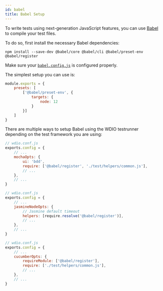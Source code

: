 ```yaml
---
id: babel
title: Babel Setup
---
```


To write tests using next-generation JavaScript features, you can use [Babel](https://babeljs.io) to compile your test files.

To do so, first install the necessary Babel dependencies:

```
npm install --save-dev @babel/core @babel/cli @babel/preset-env @babel/register
```

Make sure your [`babel.config.js`](https://babeljs.io/docs/en/config-files) is configured properly.

The simplest setup you can use is:

```js
module.exports = {
    presets: [
        ['@babel/preset-env', {
            targets: {
                node: 12
            }
        }]
    ]
}
```

There are multiple ways to setup Babel using the WDIO testrunner depending on the test framework you are using:

<!--DOCUSAURUS_CODE_TABS-->
<!--Mocha-->
```js
// wdio.conf.js
exports.config = {
    // ...
    mochaOpts: {
        ui: 'bdd',
        require: ['@babel/register', './test/helpers/common.js'],
        // ...
    },
    // ...
}
```
<!--Jasmine-->
```js
// wdio.conf.js
exports.config = {
    // ...
    jasmineNodeOpts: {
        // Jasmine default timeout
	    helpers: [require.resolve('@babel/register')],
        // ...
    },
    // ...
}
```
<!--Cucumber-->
```js
// wdio.conf.js
exports.config = {
    // ...
    cucumberOpts: {
        requireModule: ['@babel/register'],
        require: ['./test/helpers/common.js'],
        // ...
    },
    // ...
}
```
<!--END_DOCUSAURUS_CODE_TABS-->
